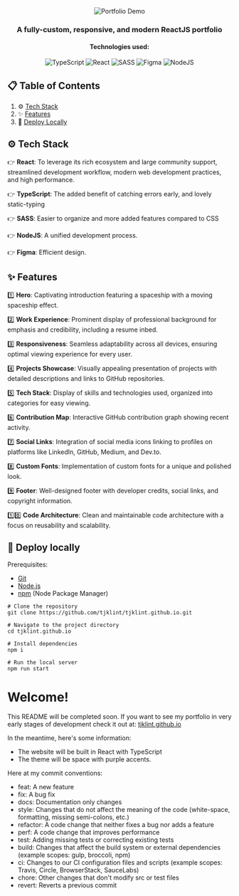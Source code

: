 <div align="center">
  <img src="https://github.com/tjklint/tjklint.github.io/blob/main/src/assets/portfoliodemo.gif" alt="Portfolio Demo">
</div>

<h3 align="center">
  A fully-custom, responsive, and modern ReactJS portfolio
</h3>

<h4 align="center">
Technologies used:
</h4>

<p align="center">
    <img src="https://img.shields.io/badge/typescript-%23007ACC.svg?style=for-the-badge&logo=typescript&logoColor=white" alt="TypeScript">
    <img src="https://img.shields.io/badge/react-%2320232a.svg?style=for-the-badge&logo=react&logoColor=%2361DAFB" alt="React">
    <img src="https://img.shields.io/badge/SASS-hotpink.svg?style=for-the-badge&logo=SASS&logoColor=white" alt="SASS">
    <img src="https://img.shields.io/badge/figma-%23F24E1E.svg?style=for-the-badge&logo=figma&logoColor=white" alt="Figma">
    <img src="https://img.shields.io/badge/node.js-6DA55F?style=for-the-badge&logo=node.js&logoColor=white" alt="NodeJS">
</p>

<!--
Old icons:
    <p align="center">
        <a href="https://expressjs.com" target="_blank" rel="noreferrer">
            <img src="https://raw.githubusercontent.com/devicons/devicon/master/icons/express/express-original-wordmark.svg" alt="Express" width="40" height="40"/>
        </a>
        <a href="https://www.figma.com/" target="_blank" rel="noreferrer">
            <img src="https://www.vectorlogo.zone/logos/figma/figma-icon.svg" alt="Figma" width="40" height="40"/>
        </a>
        <a href="https://git-scm.com/" target="_blank" rel="noreferrer">
            <img src="https://www.vectorlogo.zone/logos/git-scm/git-scm-icon.svg" alt="Git" width="40" height="40"/>
        </a>
        <a href="https://nodejs.org" target="_blank" rel="noreferrer">
            <img src="https://raw.githubusercontent.com/devicons/devicon/master/icons/nodejs/nodejs-original-wordmark.svg" alt="Node.js" width="40" height="40"/>
        </a>
        <a href="https://reactjs.org/" target="_blank" rel="noreferrer">
            <img src="https://raw.githubusercontent.com/devicons/devicon/master/icons/react/react-original-wordmark.svg" alt="React" width="40" height="40"/>
        </a>
        <a href="https://sass-lang.com" target="_blank" rel="noreferrer">
            <img src="https://raw.githubusercontent.com/devicons/devicon/master/icons/sass/sass-original.svg" alt="Sass" width="40" height="40"/>
        </a>
        <a href="https://www.typescriptlang.org/" target="_blank" rel="noreferrer">
            <img src="https://raw.githubusercontent.com/devicons/devicon/master/icons/typescript/typescript-original.svg" alt="TypeScript" width="40" height="40"/>
        </a>
    </p>
-->
## 📋 Table of Contents
1.  ⚙️ [Tech Stack](#tech-stack)
2.  ✨ [Features](#features)
3.  🚀 [Deploy Locally](#deploy)

## <a name="tech-stack">⚙️ Tech Stack </a>
  👉 **React**: To leverage its rich ecosystem and large community support, streamlined development workflow, modern web development practices, and high performance.
  
  👉 **TypeScript**: The added benefit of catching errors early, and lovely static-typing
  
  👉 **SASS**: Easier to organize and more added features compared to CSS
  
  👉 **NodeJS**: A unified development process.
  
  👉 **Figma**: Efficient design.

## <a name="features">✨ Features</a>

  1️⃣  **Hero**: Captivating introduction featuring a spaceship with a moving spaceship effect.

  2️⃣  **Work Experience**: Prominent display of professional background for emphasis and credibility, including a resume inbed.

  3️⃣  **Responsiveness**: Seamless adaptability across all devices, ensuring optimal viewing experience for every user.

  4️⃣  **Projects Showcase**: Visually appealing presentation of projects with detailed descriptions and links to GitHub repositories.

  5️⃣  **Tech Stack**: Display of skills and technologies used, organized into categories for easy viewing.

  6️⃣  **Contribution Map**: Interactive GitHub contribution graph showing recent activity.

  7️⃣  **Social Links**: Integration of social media icons linking to profiles on platforms like LinkedIn, GitHub, Medium, and Dev.to.

  8️⃣  **Custom Fonts**: Implementation of custom fonts for a unique and polished look.

  9️⃣  **Footer**: Well-designed footer with developer credits, social links, and copyright information.

  1️⃣0️⃣  **Code Architecture**: Clean and maintainable code architecture with a focus on reusability and scalability.

## <a name="deploy">🚀 Deploy locally</a>
Prerequisites:

- [Git](https://git-scm.com/)
- [Node.js](https://nodejs.org/en)
- [npm](https://www.npmjs.com/) (Node Package Manager)
  
```
# Clone the repository
git clone https://github.com/tjklint/tjklint.github.io.git

# Navigate to the project directory
cd tjklint.github.io

# Install dependencies
npm i

# Run the local server
npm run start
```




# Welcome!
This README will be completed soon. If you want to see my portfolio in very early stages of development check it out at:
[tjklint.github.io]([tjklint.github.io](https://tjklint.github.io/))

In the meantime, here's some information:
- The website will be built in React with TypeScript
- The theme will be space with purple accents.

Here at my commit conventions:
- feat: A new feature
- fix: A bug fix
- docs: Documentation only changes
- style: Changes that do not affect the meaning of the code (white-space, formatting, missing semi-colons, etc.)
- refactor: A code change that neither fixes a bug nor adds a feature
- perf: A code change that improves performance
- test: Adding missing tests or correcting existing tests
- build: Changes that affect the build system or external dependencies (example scopes: gulp, broccoli, npm)
- ci: Changes to our CI configuration files and scripts (example scopes: Travis, Circle, BrowserStack, SauceLabs)
- chore: Other changes that don't modify src or test files
- revert: Reverts a previous commit
